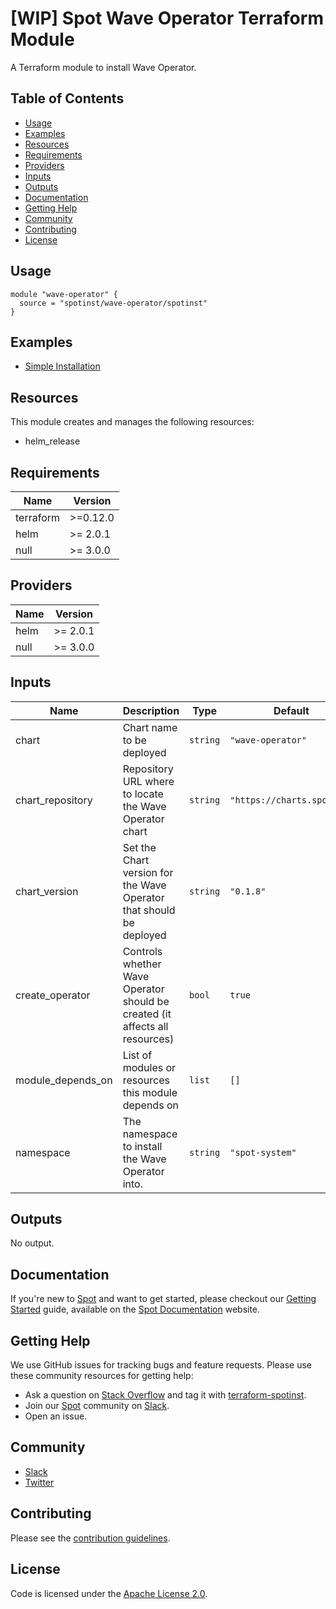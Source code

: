 # [WIP] Spot Wave Operator Terraform Module

A Terraform module to install Wave Operator.

## Table of Contents

- [Usage](#usage)
- [Examples](#examples)
- [Resources](#resources)
- [Requirements](#requirements)
- [Providers](#providers)
- [Inputs](#inputs)
- [Outputs](#outputs)
- [Documentation](#documentation)
- [Getting Help](#getting-help)
- [Community](#community)
- [Contributing](#contributing)
- [License](#license)

## Usage

```hcl
module "wave-operator" {
  source = "spotinst/wave-operator/spotinst"
}
```

## Examples

- [Simple Installation](https://github.com/spotinst/terraform-spotinst-wave-operator/tree/master/examples/simple-installation)

## Resources

This module creates and manages the following resources:

- helm_release

<!-- BEGINNING OF PRE-COMMIT-TERRAFORM DOCS HOOK -->
## Requirements

| Name | Version |
|------|---------|
| terraform | >=0.12.0 |
| helm | >= 2.0.1 |
| null | >= 3.0.0 |

## Providers

| Name | Version |
|------|---------|
| helm | >= 2.0.1 |
| null | >= 3.0.0 |

## Inputs

| Name | Description | Type | Default | Required |
|------|-------------|------|---------|:--------:|
| chart | Chart name to be deployed | `string` | `"wave-operator"` | no |
| chart\_repository | Repository URL where to locate the Wave Operator chart | `string` | `"https://charts.spot.io"` | no |
| chart\_version | Set the Chart version for the Wave Operator that should be deployed | `string` | `"0.1.8"` | no |
| create\_operator | Controls whether Wave Operator should be created (it affects all resources) | `bool` | `true` | no |
| module\_depends\_on | List of modules or resources this module depends on | `list` | `[]` | no |
| namespace | The namespace to install the Wave Operator into. | `string` | `"spot-system"` | no |

## Outputs

No output.

<!-- END OF PRE-COMMIT-TERRAFORM DOCS HOOK -->

## Documentation

If you're new to [Spot](https://spot.io/) and want to get started, please checkout our [Getting Started](https://docs.spot.io/connect-your-cloud-provider/) guide, available on the [Spot Documentation](https://docs.spot.io/) website.

## Getting Help

We use GitHub issues for tracking bugs and feature requests. Please use these community resources for getting help:

- Ask a question on [Stack Overflow](https://stackoverflow.com/) and tag it with [terraform-spotinst](https://stackoverflow.com/questions/tagged/terraform-spotinst/).
- Join our [Spot](https://spot.io/) community on [Slack](http://slack.spot.io/).
- Open an issue.

## Community

- [Slack](http://slack.spot.io/)
- [Twitter](https://twitter.com/spot_hq/)

## Contributing

Please see the [contribution guidelines](CONTRIBUTING.md).

## License

Code is licensed under the [Apache License 2.0](LICENSE).
